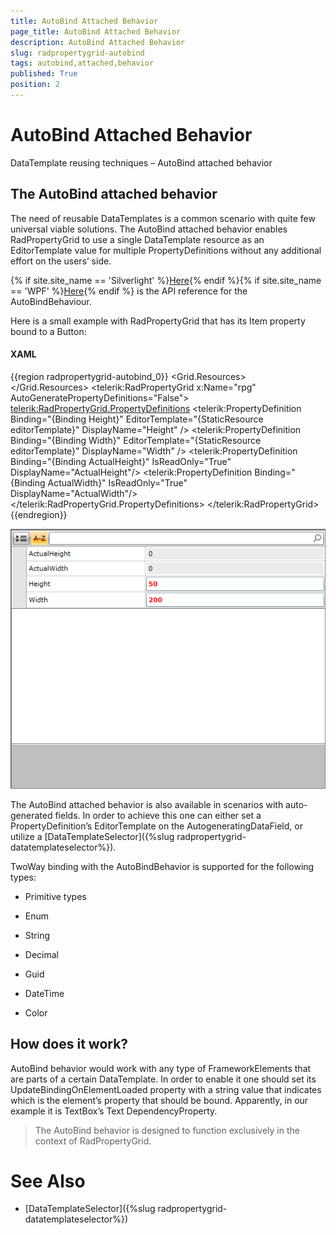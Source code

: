 ```yaml
---
title: AutoBind Attached Behavior
page_title: AutoBind Attached Behavior
description: AutoBind Attached Behavior
slug: radpropertygrid-autobind
tags: autobind,attached,behavior
published: True
position: 2
---
```


# AutoBind Attached Behavior



DataTemplate reusing techniques – AutoBind attached behavior

## The AutoBind attached behavior

The need of reusable DataTemplates is a common scenario with quite few universal viable solutions. The AutoBind attached behavior enables RadPropertyGrid to use a single DataTemplate resource as an EditorTemplate value for multiple PropertyDefinitions without any additional effort on the users’ side.

{% if site.site_name == 'Silverlight' %}[Here](
                http://www.telerik.com/help/silverlight/t_telerik_windows_controls_data_propertygrid_autobindbehavior.html
              ){% endif %}{% if site.site_name == 'WPF' %}[Here](
                http://www.telerik.com/help/wpf/t_telerik_windows_controls_data_propertygrid_autobindbehavior.html
              ){% endif %}
          is the API reference for the AutoBindBehaviour.
        

Here is a small example with RadPropertyGrid that has its Item property bound to a Button:
        

#### __XAML__

{{region radpropertygrid-autobind_0}}
	<Grid x:Name="LayoutRoot" Background="White">
	        <Grid.Resources>
	            <DataTemplate x:Key="editorTemplate">
	                <TextBox Foreground="Red" FontWeight="Bold" propertyGrid:AutoBindBehavior.UpdateBindingOnElementLoaded="Text" />
	            </DataTemplate>
	        </Grid.Resources>
	        <telerik:RadPropertyGrid x:Name="rpg" AutoGeneratePropertyDefinitions="False">
	            <telerik:RadPropertyGrid.PropertyDefinitions>
	                <telerik:PropertyDefinition Binding="{Binding Height}" 
	                                            EditorTemplate="{StaticResource editorTemplate}" 
	                                            DisplayName="Height" />
	                <telerik:PropertyDefinition Binding="{Binding Width}" 
	                                            EditorTemplate="{StaticResource editorTemplate}" 
	                                            DisplayName="Width" />
	                <telerik:PropertyDefinition Binding="{Binding ActualHeight}" 
	                                            IsReadOnly="True"                                            
	                                            DisplayName="ActualHeight"/>
	                <telerik:PropertyDefinition Binding="{Binding ActualWidth}" 
	                                            IsReadOnly="True"                                            
	                                            DisplayName="ActualWidth"/>
	            </telerik:RadPropertyGrid.PropertyDefinitions>
	        </telerik:RadPropertyGrid>
	    </Grid>
	{{endregion}}

![Rad Property Grid Sets Autobind](images/RadPropertyGrid_Sets_Autobind.png)

The AutoBind attached behavior is also available in scenarios with auto-generated fields. In order to achieve this one can either set a PropertyDefinition’s EditorTemplate on the AutogeneratingDataField, or utilize a [DataTemplateSelector]({%slug radpropertygrid-datatemplateselector%}).
        

TwoWay binding with the AutoBindBehavior is supported for the following types:
        

* Primitive types
            

* Enum
            

* String
            

* Decimal
            

* Guid
            

* DateTime
            

* Color
            

## How does it work?

AutoBind behavior would work with any type of FrameworkElements that are parts of a certain DataTemplate. In order to enable it one should set its UpdateBindingOnElementLoaded property with a string value that indicates which is the element’s property that should be bound. Apparently, in our example it is TextBox’s Text DependencyProperty.

>The AutoBind behavior is designed to function exclusively in the context of RadPropertyGrid.
          

# See Also

 * [DataTemplateSelector]({%slug radpropertygrid-datatemplateselector%})
